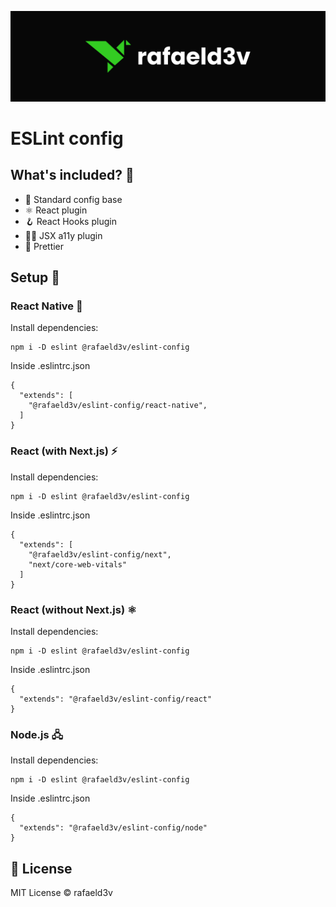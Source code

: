 ![rafaeld3v](./logo.svg)

# ESLint config

## What's included? 🔧

- 🔑 Standard config base
- ⚛️ React plugin
- 🪝 React Hooks plugin
- 🧑‍💻 JSX a11y plugin
- 🎨 Prettier

## Setup 🚀

### React Native 📱
Install dependencies:
```
npm i -D eslint @rafaeld3v/eslint-config
```
Inside .eslintrc.json
```
{
  "extends": [
    "@rafaeld3v/eslint-config/react-native", 
  ]
}
```

### React (with Next.js) ⚡️
Install dependencies:
```
npm i -D eslint @rafaeld3v/eslint-config
```
Inside .eslintrc.json
```
{
  "extends": [
    "@rafaeld3v/eslint-config/next", 
    "next/core-web-vitals"
  ]
}
```

### React (without Next.js) ⚛️
Install dependencies:
```
npm i -D eslint @rafaeld3v/eslint-config
```
Inside .eslintrc.json
```
{
  "extends": "@rafaeld3v/eslint-config/react"
}
```

### Node.js 🖧
Install dependencies:
```
npm i -D eslint @rafaeld3v/eslint-config
```
Inside .eslintrc.json
```
{
  "extends": "@rafaeld3v/eslint-config/node"
}
```

## 🎉 License
MIT License © rafaeld3v
